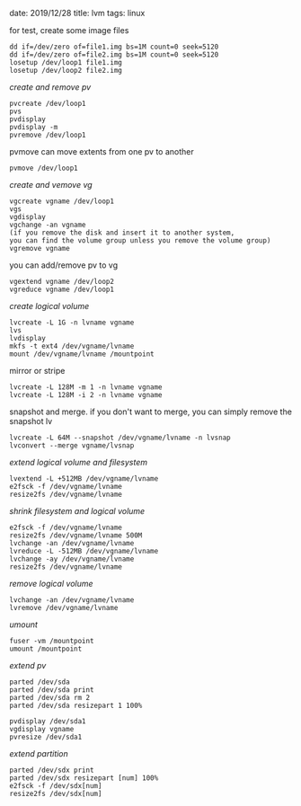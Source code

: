 date: 2019/12/28
title: lvm
tags: linux

for test, create some image files

	dd if=/dev/zero of=file1.img bs=1M count=0 seek=5120
	dd if=/dev/zero of=file2.img bs=1M count=0 seek=5120
	losetup /dev/loop1 file1.img
	losetup /dev/loop2 file2.img

*create and remove pv*

	pvcreate /dev/loop1
	pvs
	pvdisplay
	pvdisplay -m
	pvremove /dev/loop1

pvmove can move extents from one pv to another

	pvmove /dev/loop1

*create and vemove vg*

	vgcreate vgname /dev/loop1
	vgs
	vgdisplay
	vgchange -an vgname
	(if you remove the disk and insert it to another system,
	you can find the volume group unless you remove the volume group)
	vgremove vgname

you can add/remove pv to vg

	vgextend vgname /dev/loop2
	vgreduce vgname /dev/loop1

*create logical volume*

	lvcreate -L 1G -n lvname vgname
	lvs
	lvdisplay
	mkfs -t ext4 /dev/vgname/lvname
	mount /dev/vgname/lvname /mountpoint

mirror or stripe

	lvcreate -L 128M -m 1 -n lvname vgname
	lvcreate -L 128M -i 2 -n lvname vgname

snapshot and merge. if you don't want to merge, you can simply remove the snapshot lv

	lvcreate -L 64M --snapshot /dev/vgname/lvname -n lvsnap
	lvconvert --merge vgname/lvsnap

*extend logical volume and filesystem*

	lvextend -L +512MB /dev/vgname/lvname
	e2fsck -f /dev/vgname/lvname
	resize2fs /dev/vgname/lvname

*shrink filesystem and logical volume*

	e2fsck -f /dev/vgname/lvname
	resize2fs /dev/vgname/lvname 500M
	lvchange -an /dev/vgname/lvname
	lvreduce -L -512MB /dev/vgname/lvname
	lvchange -ay /dev/vgname/lvname
	resize2fs /dev/vgname/lvname

*remove logical volume*

	lvchange -an /dev/vgname/lvname
	lvremove /dev/vgname/lvname

*umount*

	fuser -vm /mountpoint
	umount /mountpoint

*extend pv*

	parted /dev/sda
	parted /dev/sda print
	parted /dev/sda rm 2
	parted /dev/sda resizepart 1 100%

	pvdisplay /dev/sda1
	vgdisplay vgname
	pvresize /dev/sda1

*extend partition*

	parted /dev/sdx print
	parted /dev/sdx resizepart [num] 100%
	e2fsck -f /dev/sdx[num]
	resize2fs /dev/sdx[num]

